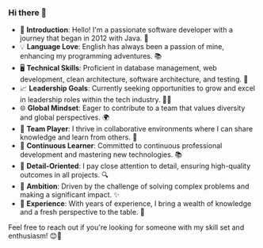 ### Hi there 👋
- 🌟 **Introduction**: Hello! I'm a passionate software developer with a journey that began in 2012 with Java. 🚀
- 💡 **Language Love**: English has always been a passion of mine, enhancing my programming adventures. 📚
- 🖥️ **Technical Skills**: Proficient in database management, web development, clean architecture, software architecture, and testing. 💼
- 📈 **Leadership Goals**: Currently seeking opportunities to grow and excel in leadership roles within the tech industry. 👨‍💼
- 🌐 **Global Mindset**: Eager to contribute to a team that values diversity and global perspectives. 🌍
- 🤝 **Team Player**: I thrive in collaborative environments where I can share knowledge and learn from others. 👥
- 🎯 **Continuous Learner**: Committed to continuous professional development and mastering new technologies. 📚
- 📝 **Detail-Oriented**: I pay close attention to detail, ensuring high-quality outcomes in all projects. 🔍
- 🚀 **Ambition**: Driven by the challenge of solving complex problems and making a significant impact. ✨
- 📅 **Experience**: With years of experience, I bring a wealth of knowledge and a fresh perspective to the table. 🔄

Feel free to reach out if you're looking for someone with my skill set and enthusiasm! 😊👋
<!--
**ipereto/ipereto** is a ✨ _special_ ✨ repository because its `README.md` (this file) appears on your GitHub profile.

Here are some ideas to get you started:

- 🔭 I’m currently working on ...
- 🌱 I’m currently learning ...
- 👯 I’m looking to collaborate on ...
- 🤔 I’m looking for help with ...
- 💬 Ask me about ...
- 📫 How to reach me: ...
- 😄 Pronouns: ...
- ⚡ Fun fact: ...
-->
